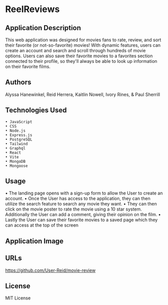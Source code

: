 # ReelReviews

## Application Description
This web application was designed for movies fans to rate, review, and sort their favorite (or not-so-favorite) movies! With dynamic features, users can create an account and search and scroll through hundreds of movie options. Users can also save their favorite movies to a favorites section connected to their profile, so they'll always be able to look up information on their favorite films.

## Authors
Alyssa Hanewinkel, Reid Herrera, Kaitlin Nowell, Ivory Rines, & Paul Sherrill

## Technologies Used
    • JavaScript
    • CSS
    • Node.js
    • Express.js
    • PostgreSQL
    • Tailwind
    • Graphql
    • React
    • Vite
    • MongoDB
    • Mongoose

## Usage
• The landing page opens with a sign-up form to allow the User to create an account. 
• Once the User has access to the application, they can then utilize the search feature to search any movie they want. 
• They can then click on the movie poster to rate the movie using a 10 star system. Additionally the User can add a comment, giving their opinion on the film. 
• Lastly the User can save their favorite movies to a saved page which they can access at the top of the screen

## Application Image

## URLs
https://github.com/User-Reid/movie-review

## License
MIT License

